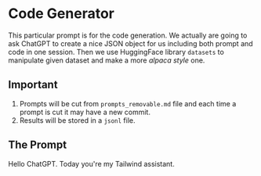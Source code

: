 # Code Generator

This particular prompt is for the code generation. We actually are going to ask ChatGPT to create a nice JSON object for us including both prompt and code in one session. Then we use HuggingFace library `datasets` to manipulate given dataset and make a more _alpaca style_ one.

## Important 

1. Prompts will be cut from `prompts_removable.md` file and each time a prompt is cut it may have a new commit. 
2. Results will be stored in a `jsonl` file.

## The Prompt

Hello ChatGPT. Today you're my Tailwind assistant.